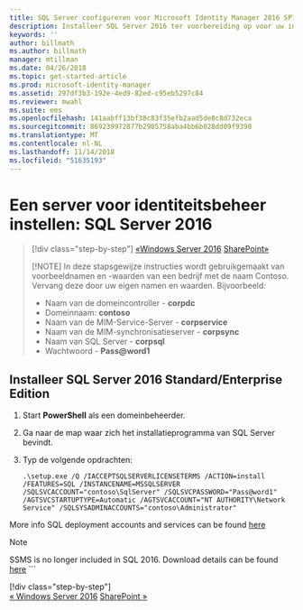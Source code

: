```yaml
---
title: SQL Server configureren voor Microsoft Identity Manager 2016 SP1 | Microsoft Docs
description: Installeer SQL Server 2016 ter voorbereiding op voor uw installatie van MIM 2016.
keywords: ''
author: billmath
ms.author: billmath
manager: mtillman
ms.date: 04/26/2018
ms.topic: get-started-article
ms.prod: microsoft-identity-manager
ms.assetid: 297df3b3-192e-4ed9-82ed-c95eb5297c84
ms.reviewer: mwahl
ms.suite: ems
ms.openlocfilehash: 141aabff13bf38c83f35efb2aad5de8c8d732eca
ms.sourcegitcommit: 869239972877b2905758aba4bb6b028dd09f9390
ms.translationtype: MT
ms.contentlocale: nl-NL
ms.lasthandoff: 11/14/2018
ms.locfileid: "51635193"
---
```

# <a name="set-up-an-identity-management-server-sql-server-2016"></a>Een server voor identiteitsbeheer instellen: SQL Server 2016

> [!div class="step-by-step"]
> [«Windows Server 2016](prepare-server-ws2016.md)
> [SharePoint»](prepare-server-sharepoint.md)
> 
> [!NOTE]
> In deze stapsgewijze instructies wordt gebruikgemaakt van voorbeeldnamen en -waarden van een bedrijf met de naam Contoso. Vervang deze door uw eigen namen en waarden. Bijvoorbeeld:
> - Naam van de domeincontroller - **corpdc**
> - Domeinnaam: **contoso**
> - Naam van de MIM-Service-Server - **corpservice**
> - Naam van de MIM-synchronisatieserver - **corpsync**
> - Naam van SQL Server - **corpsql**
> - Wachtwoord - <strong>Pass@word1</strong>

## <a name="install-sql-server-2016-standardenterprise-edition"></a>Installeer **SQL Server 2016 Standard/Enterprise Edition**

1. Start **PowerShell** als een domeinbeheerder.

2. Ga naar de map waar zich het installatieprogramma van SQL Server bevindt.

3. Typ de volgende opdrachten:

    ```
    .\setup.exe /Q /IACCEPTSQLSERVERLICENSETERMS /ACTION=install /FEATURES=SQL /INSTANCENAME=MSSQLSERVER /SQLSVCACCOUNT="contoso\SqlServer" /SQLSVCPASSWORD="Pass@word1"   /AGTSVCSTARTUPTYPE=Automatic /AGTSVCACCOUNT="NT AUTHORITY\Network Service" /SQLSYSADMINACCOUNTS="contoso\Administrator"

More info SQL deployment accounts and services can be found [here](https://docs.microsoft.com/sql/database-engine/configure-windows/configure-windows-service-accounts-and-permissions?view=sql-server-2017)
> [!NOTE]
> SSMS is no longer included in SQL 2016. Download details can be found [here](https://docs.microsoft.com/sql/ssms/download-sql-server-management-studio-ssms?view=sql-server-2017)    ```
> 
> [!div class="step-by-step"]  
> [« Windows Server 2016](prepare-server-ws2016.md)
> [SharePoint »](prepare-server-sharepoint.md)
